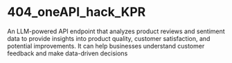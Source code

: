 # 404_oneAPI_hack_KPR

An LLM-powered API endpoint that analyzes product reviews and sentiment data to provide insights into product quality, customer satisfaction, and potential improvements. It can help businesses understand customer feedback and make data-driven decisions
